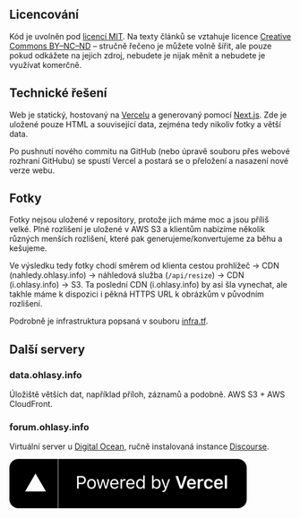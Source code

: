 ## Licencování

Kód je uvolněn pod [licencí MIT](https://opensource.org/licenses/MIT). Na texty článků se vztahuje licence [Creative Commons BY–NC–ND](https://creativecommons.org/licenses/by-nc-nd/4.0/) – stručně řečeno je můžete volně šířit, ale pouze pokud odkážete na jejich zdroj, nebudete je nijak měnit a nebudete je využívat komerčně.

## Technické řešení

Web je statický, hostovaný na [Vercelu](https://www.vercel.com?utm_source=[ohlasy]&utm_campaign=oss) a generovaný pomocí [Next.js](https://nextjs.org). Zde je uložené pouze HTML a související data, zejména tedy nikoliv fotky a větší data.

Po pushnutí nového commitu na GitHub (nebo úpravě souboru přes webové rozhraní GitHubu) se spustí Vercel a postará se o přeložení a nasazení nové verze webu.

## Fotky

Fotky nejsou uložené v repository, protože jich máme moc a jsou příliš velké. Plné rozlišení je uložené v AWS S3 a klientům nabízíme několik různých menších rozlišení, které pak generujeme/konvertujeme za běhu a kešujeme.

Ve výsledku tedy fotky chodí směrem od klienta cestou prohlížeč → CDN (nahledy.ohlasy.info) → náhledová služba (`/api/resize`) → CDN (i.ohlasy.info) → S3. Ta poslední CDN (i.ohlasy.info) by asi šla vynechat, ale takhle máme k dispozici i pěkná HTTPS URL k obrázkům v původním rozlišení.

Podrobně je infrastruktura popsaná v souboru [infra.tf](https://github.com/Ohlasy/web/blob/master/infra.tf).

## Další servery

### data.ohlasy.info

Úložiště větších dat, například příloh, záznamů a podobně. AWS S3 + AWS CloudFront.

### forum.ohlasy.info

Virtuální server u [Digital Ocean](https://digitalocean.com), ručně instalovaná instance [Discourse](https://www.discourse.org).

[![Powered by Vercel](/assets/vercel.svg?raw=true)](https://www.vercel.com?utm_source=[ohlasy]&utm_campaign=oss)